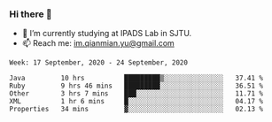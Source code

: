 ### Hi there 👋

- 🔭 I’m currently studying at IPADS Lab in SJTU.
- 📫 Reach me: im.qianmian.yu@gmail.com

<!--START_SECTION:waka-->
```text
Week: 17 September, 2020 - 24 September, 2020

Java         10 hrs          █████████▒░░░░░░░░░░░░░░░   37.41 % 
Ruby         9 hrs 46 mins   █████████░░░░░░░░░░░░░░░░   36.51 % 
Other        3 hrs 7 mins    ███░░░░░░░░░░░░░░░░░░░░░░   11.71 % 
XML          1 hr 6 mins     █░░░░░░░░░░░░░░░░░░░░░░░░   04.17 % 
Properties   34 mins         ▓░░░░░░░░░░░░░░░░░░░░░░░░   02.13 % 
```
<!--END_SECTION:waka-->

<!--
**yqmmm/yqmmm** is a ✨ _special_ ✨ repository because its `README.md` (this file) appears on your GitHub profile.

Here are some ideas to get you started:

- 🔭 I’m currently working on ...
- 🌱 I’m currently learning ...
- 👯 I’m looking to collaborate on ...
- 🤔 I’m looking for help with ...
- 💬 Ask me about ...
- 📫 How to reach me: ...
- 😄 Pronouns: ...
- ⚡ Fun fact: ...
-->

